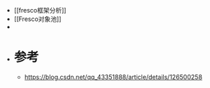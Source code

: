 - [[fresco框架分析]]
- [[Fresco对象池]]
-
- # 参考
	- https://blog.csdn.net/qq_43351888/article/details/126500258